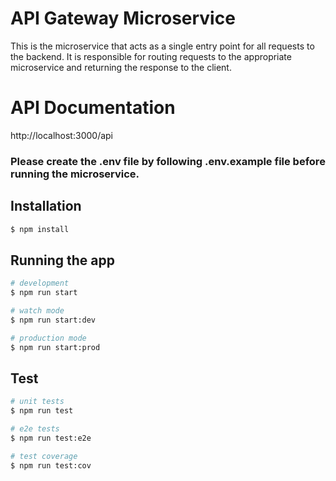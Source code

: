 # API Gateway Microservice

This is the microservice that acts as a single entry point for all requests to the backend. It is responsible for routing requests to the appropriate microservice and returning the response to the client.

# API Documentation

http://localhost:3000/api

### Please create the .env file by following .env.example file before running the microservice.

## Installation

```bash
$ npm install
```

## Running the app

```bash
# development
$ npm run start

# watch mode
$ npm run start:dev

# production mode
$ npm run start:prod
```

## Test

```bash
# unit tests
$ npm run test

# e2e tests
$ npm run test:e2e

# test coverage
$ npm run test:cov
```
